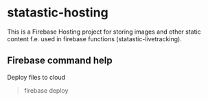 # statastic-hosting
This is a Firebase Hosting project for storing images and other static content f.e. used in firebase functions (statastic-livetracking).

## Firebase command help
Deploy files to cloud
> firebase deploy

